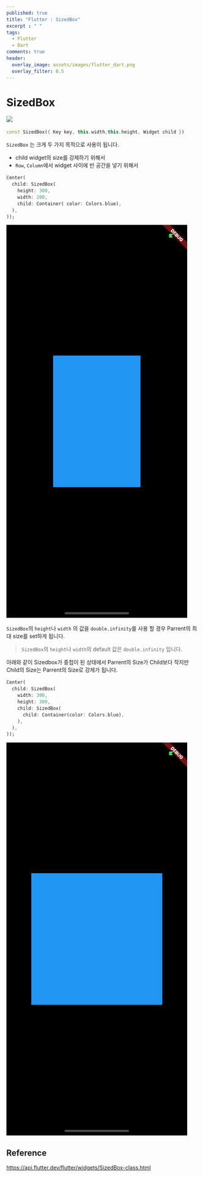 ```yaml
---
published: true
title: "Flutter : SizedBox"
excerpt : " "
tags: 
  - Flutter
  - Dart
comments: true
header:
  overlay_image: assets/images/flutter_dart.png
  overlay_filter: 0.5
---
```

# SizedBox 
![](https://img.youtube.com/vi/EHPu_DzRfqA/hqdefault.jpg)

~~~dart
const SizedBox({ Key key, this.width,this.height, Widget child })
~~~

`SizedBox` 는 크게 두 가지 목적으로 사용이 됩니다.
- child widget의 size를 강제하기 위해서
- `Row`, `Column`에서 widget 사이에 빈 공간을 넣기 위해서

~~~dart
Center(
  child: SizedBox(
    height: 300,
    width: 200,
    child: Container( color: Colors.blue),
  ),
));
~~~

![](/assets/images/sizedbox-1.png)

`SizedBox`의 `height`나 `width` 의 값을 `double.infinity`를 사용 할 경우 Parrent의 최대 size를 set하게 됩니다.

> `SizedBox`의 `height`나 `width`의 default 값은 `double.infinity` 입니다.

아래와 같이 Sizedbox가 중첩이 된 상태에서 Parrent의 Size가 Child보다 작지만 Child의 Size는 Parrent의 Size로 강제가 됩니다.

~~~dart
Center(
  child: SizedBox(
    width: 300,
    height: 300,
    child: SizedBox(
      child: Container(color: Colors.blue),
    ),
  ),
));
~~~

![](/assets/images/sizedbox-2.png)


## Reference
<https://api.flutter.dev/flutter/widgets/SizedBox-class.html>

